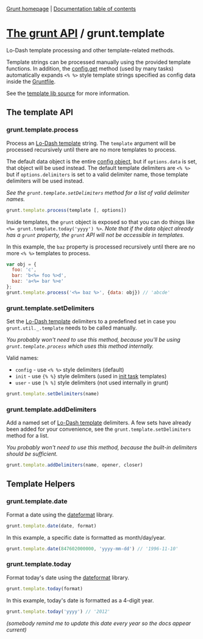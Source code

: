[Grunt homepage](http://gruntjs.com/) | [Documentation table of contents](toc.md)

# [The grunt API](api.md) / grunt.template

Lo-Dash template processing and other template-related methods.

Template strings can be processed manually using the provided template functions. In addition, the [config.get](api_config.md) method (used by many tasks) automatically expands `<% %>` style template strings specified as config data inside the [Gruntfile](getting_started.md).

See the [template lib source](../lib/grunt/template.js) for more information.

## The template API

### grunt.template.process
Process an [Lo-Dash template](http://lodash.com/docs/#template) string. The `template` argument will be processed recursively until there are no more templates to process.

The default data object is the entire [config object](api_config.md), but if `options.data` is set, that object will be used instead. The default template delimiters are `<% %>` but if `options.delimiters` is set to a valid delimiter name, those template delimiters will be used instead.

_See the `grunt.template.setDelimiters` method for a list of valid delimiter names._

```javascript
grunt.template.process(template [, options])
```

Inside templates, the `grunt` object is exposed so that you can do things like `<%= grunt.template.today('yyyy') %>`. _Note that if the data object already has a `grunt` property, the `grunt` API will not be accessible in templates._

In this example, the `baz` property is processed recursively until there are no more `<% %>` templates to process.

```javascript
var obj = {
  foo: 'c',
  bar: 'b<%= foo %>d',
  baz: 'a<%= bar %>e'
};
grunt.template.process('<%= baz %>', {data: obj}) // 'abcde'
```

### grunt.template.setDelimiters
Set the [Lo-Dash template](http://lodash.com/docs/#template) delimiters to a predefined set in case you `grunt.util._.template` needs to be called manually.

_You probably won't need to use this method, because you'll be using `grunt.template.process` which uses this method internally._

Valid names:

* `config` - use `<% %>` style delimiters (default)
* `init` - use `{% %}` style delimiters (used in [init task](task_init.md) templates)
* `user` - use `[% %]` style delimiters (not used internally in grunt)

```javascript
grunt.template.setDelimiters(name)
```

### grunt.template.addDelimiters
Add a named set of [Lo-Dash template](http://lodash.com/docs/#template) delimiters. A few sets have already been added for your convenience, see the `grunt.template.setDelimiters` method for a list.

_You probably won't need to use this method, because the built-in delimiters should be sufficient._

```javascript
grunt.template.addDelimiters(name, opener, closer)
```

## Template Helpers

### grunt.template.date
Format a date using the [dateformat](https://github.com/felixge/node-dateformat) library.

```javascript
grunt.template.date(date, format)
```

In this example, a specific date is formatted as month/day/year.

```javascript
grunt.template.date(847602000000, 'yyyy-mm-dd') // '1996-11-10'
```

### grunt.template.today
Format today's date using the [dateformat](https://github.com/felixge/node-dateformat) library.

```javascript
grunt.template.today(format)
```

In this example, today's date is formatted as a 4-digit year.

```javascript
grunt.template.today('yyyy') // '2012'
```

_(somebody remind me to update this date every year so the docs appear current)_
